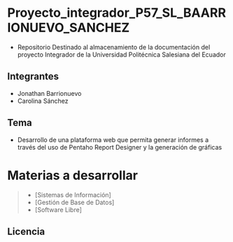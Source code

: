 # Proyecto_integrador_P57_SL_BAARRIONUEVO_SANCHEZ
* Repositorio Destinado al almacenamiento de la documentación del proyecto Integrador de la Universidad Politécnica Salesiana del Ecuador

## Integrantes
* Jonathan Barrionuevo
* Carolina Sánchez

## Tema 
   * Desarrollo de una plataforma web que permita generar informes a través del uso de Pentaho Report Designer y la generación de gráficas
   # Materias a desarrollar
   >   * [Sistemas de Información]
   >   * [Gestión de Base de Datos]
   >   * [Software Libre]
 
## Licencia




